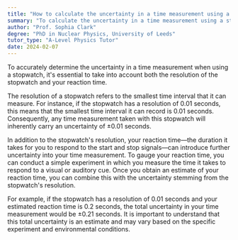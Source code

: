 ```yaml
---
title: "How to calculate the uncertainty in a time measurement using a stopwatch?"
summary: "To calculate the uncertainty in a time measurement using a stopwatch, you need to consider the stopwatch's resolution and your reaction time."
author: "Prof. Sophia Clark"
degree: "PhD in Nuclear Physics, University of Leeds"
tutor_type: "A-Level Physics Tutor"
date: 2024-02-07
---
```


To accurately determine the uncertainty in a time measurement when using a stopwatch, it's essential to take into account both the resolution of the stopwatch and your reaction time.

The resolution of a stopwatch refers to the smallest time interval that it can measure. For instance, if the stopwatch has a resolution of $0.01$ seconds, this means that the smallest time interval it can record is $0.01$ seconds. Consequently, any time measurement taken with this stopwatch will inherently carry an uncertainty of ±$0.01$ seconds.

In addition to the stopwatch's resolution, your reaction time—the duration it takes for you to respond to the start and stop signals—can introduce further uncertainty into your time measurement. To gauge your reaction time, you can conduct a simple experiment in which you measure the time it takes to respond to a visual or auditory cue. Once you obtain an estimate of your reaction time, you can combine this with the uncertainty stemming from the stopwatch's resolution.

For example, if the stopwatch has a resolution of $0.01$ seconds and your estimated reaction time is $0.2$ seconds, the total uncertainty in your time measurement would be ±$0.21$ seconds. It is important to understand that this total uncertainty is an estimate and may vary based on the specific experiment and environmental conditions.
    